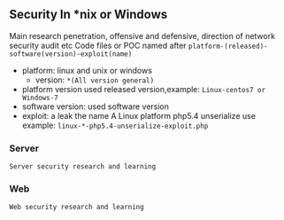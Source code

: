 ## Security In *nix or Windows

Main research penetration, offensive and defensive, direction of network security audit etc
Code files or POC named after `platform-(released)-software(version)-exploit(name)`

- platform: linux and unix or windows
    * version: 
          `*(All version general)`
- platform version used released version,example:
          `Linux-centos7 or Windows-7`
- software version: used software version
- exploit: a leak the name
A Linux platform php5.4 unserialize use example:
          `linux-*-php5.4-unserialize-exploit.php` 

### Server
    Server security research and learning
    
### Web
    Web security research and learning